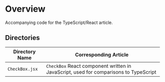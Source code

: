 # Overview

Accompanying code for the TypeScript/React article.

## Directories

| Directory Name              | Corresponding Article                                                                |
|-----------------------------|--------------------------------------------------------------------------------------|
| `CheckBox.jsx`              | `CheckBox` React component written in JavaScript, used for comparisons to TypeScript |    
